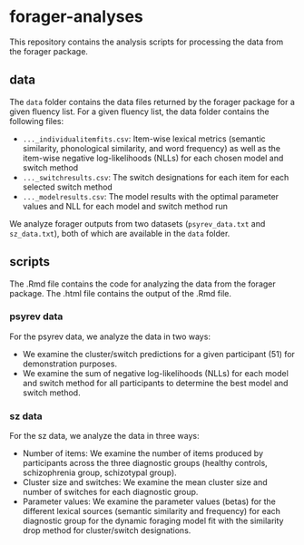 # forager-analyses
This repository contains the analysis scripts for processing the data from the forager package. 

## data

The `data` folder contains the data files returned by the forager package for a given fluency list. For a given fluency list, the data folder contains the following files:

* `..._individualitemfits.csv`: Item-wise lexical metrics (semantic similarity, phonological similarity, and word frequency) as well as the item-wise negative log-likelihoods (NLLs) for each chosen model and switch method
* `..._switchresults.csv`: The switch designations for each item for each selected switch method
* `..._modelresults.csv`: The model results with the optimal parameter values and NLL for each model and switch method run

We analyze forager outputs from two datasets (`psyrev_data.txt` and `sz_data.txt`), both of which are available in the `data` folder.

## scripts

The .Rmd file contains the code for analyzing the data from the forager package. The .html file contains the output of the .Rmd file.

### psyrev data

For the psyrev data, we analyze the data in two ways:

* We examine the cluster/switch predictions for a given participant (51) for demonstration purposes.
* We examine the sum of negative log-likelihoods (NLLs) for each model and switch method for all participants to determine the best model and switch method.

### sz data

For the sz data, we analyze the data in three ways:

* Number of items: We examine the number of items produced by participants across the three diagnostic groups (healthy controls, schizophrenia group, schizotypal group).
* Cluster size and switches: We examine the mean cluster size and number of switches for each diagnostic group.
* Parameter values: We examine the parameter values (betas) for the different lexical sources (semantic similarity and frequency) for each diagnostic group for the dynamic foraging model fit with the similarity drop method for cluster/switch designations.



